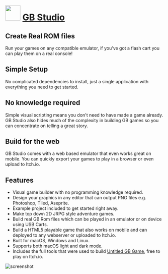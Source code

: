 ﻿# <img src="https://cdn.jsdelivr.net/gh/chtof/chocolatey-packages/automatic/gbstudio/gbstudio.png" width="48" height="48"/> [GB Studio](https://chocolatey.org/packages/gbstudio)

## Create Real ROM files
Run your games on any compatible emulator, if you've got a flash cart you can play them on a real console!

## Simple Setup
No complicated dependencies to install, just a single application with everything you need to get started.

## No knowledge required
Simple visual scripting means you don't need to have made a game already. GB Studio also hides much of the complexity in building GB games so you can concentrate on telling a great story.

## Build for the web
GB Studio comes with a web based emulator that even works great on mobile. You can quickly export your games to play in a browser or even upload to Itch.io.

## Features
- Visual game builder with no programming knowledge required.
- Design your graphics in any editor that can output PNG files e.g. Photoshop, Tiled, Aseprite.
- Example project included to get started right away.
- Make top down 2D JRPG style adventure games.
- Build real GB Rom files which can be played in an emulator or on device using USB Carts.
- Build a HTML5 playable game that also works on mobile and can deployed to any webserver or uploaded to Itch.io.
- Built for macOS, Windows and Linux.
- Supports both macOS light and dark mode.
- Includes the full tools that were used to build [Untitled GB Game](https://chrismaltby.itch.io/untitled-gb-game), free to play on Itch.io.

![screenshot](https://cdn.jsdelivr.net/gh/chtof/chocolatey-packages/automatic/gbstudio/screenshot.png)